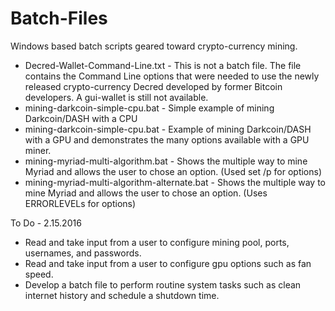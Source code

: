 # Batch-Files
Windows based batch scripts geared toward crypto-currency mining.

- Decred-Wallet-Command-Line.txt - This is not a batch file. The file contains the Command Line options that were needed to use the newly released crypto-currency Decred developed by former Bitcoin developers. A gui-wallet is still not available.
- mining-darkcoin-simple-cpu.bat - Simple example of mining Darkcoin/DASH with a CPU
- mining-darkcoin-simple-cpu.bat - Example of mining Darkcoin/DASH with a GPU and demonstrates the many options available with a GPU miner.
- mining-myriad-multi-algorithm.bat - Shows the multiple way to mine Myriad and allows the user to chose an option. (Used set /p for options)
- mining-myriad-multi-algorithm-alternate.bat	- Shows the multiple way to mine Myriad and allows the user to chose an option. (Uses ERRORLEVELs for options)





To Do - 2.15.2016
- Read and take input from a user to configure mining pool, ports, usernames, and passwords.
- Read and take input from a user to configure gpu options such as fan speed.
- Develop a batch file to perform routine system tasks such as clean internet history and schedule a shutdown time.
